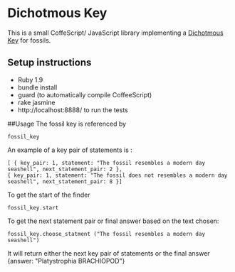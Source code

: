 # Dichotmous Key

This is a small CoffeScript/ JavaScript library implementing a
[Dichotmous Key](http://en.wikibooks.org/wiki/Dichotomous_Key) for fossils.


## Setup instructions

* Ruby 1.9
* bundle install
* guard (to automatically compile CoffeeScript)  
* rake jasmine
* http://localhost:8888/ to run the tests

##Usage
The fossil key is referenced by 
          
    fossil_key

An example of a key pair of statements is :

    [ { key_pair: 1, statement: "The fossil resembles a modern day seashell", next_statement_pair: 2 },
    { key_pair: 1, statement: "The fossil does not resembles a modern day seashell", next_statement_pair: 8 }]

To get the start of the finder

    fossil_key.start

To get the next statement pair or final answer based on the text chosen:

    fossil_key.choose_statment ("The fossil resembles a modern day seashell")

It will return either the next key pair of statements or the final answer
     {answer: "Platystrophia BRACHIOPOD"}



